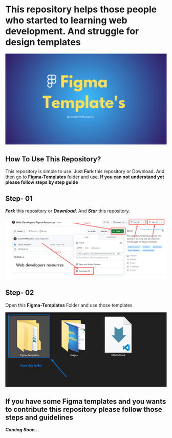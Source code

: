 # This repository helps those people who started to learning web development. And struggle for design templates

![Figma Banner](images/Figma%20Design%20Template's.png)

## How To Use This Repository?

This repository is simple to use. Just **Fork** this repository or Download. And then go to **Figma-Templates** folder and use.
**If you can not understand yet please follow steps by step guide**

## Step- 01

**_Fork_** this repository or **_Download_**. And **_Star_** this repository.

![Fork or Download](./images/fork.png)

## Step- 02

Open this **Figma-Templates** Folder and use those templates

![Download folder](./images/folder.png)

## If you have some Figma templates and you wants to contribute this repository please follow those steps and guidelines

**_Coming Soon..._**
